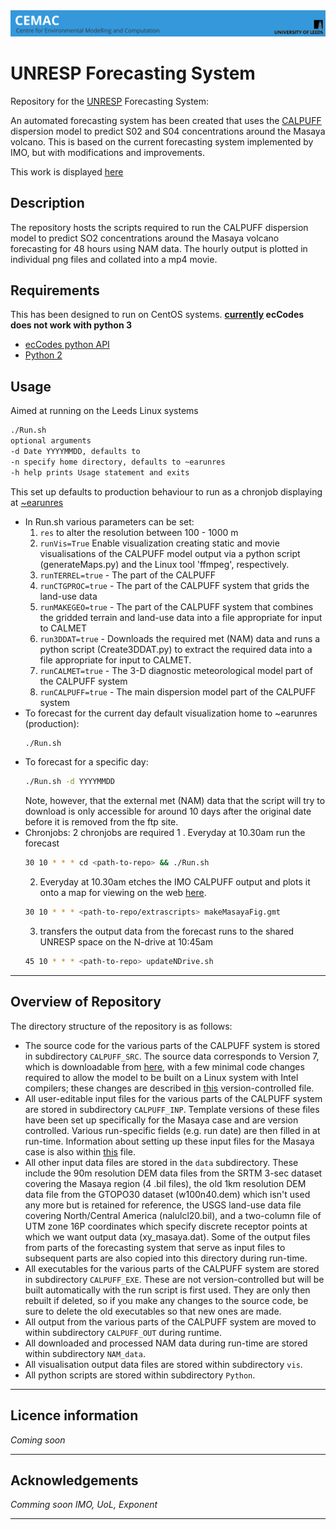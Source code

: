 <div align="center">
<a href="https://www.cemac.leeds.ac.uk/">
  <img src="https://github.com/cemac/cemac_generic/blob/master/Images/cemac.png"></a>
  <br>
</div>

# UNRESP Forecasting System

Repository for the [UNRESP](https://vumo.cloud/) Forecasting System:

An automated forecasting system has been created that uses the [CALPUFF](http://www.src.com/) dispersion model to predict S02 and S04 concentrations around the Masaya volcano. This is based on the current forecasting system implemented by IMO, but with modifications and improvements.

This work is displayed [here]([~earunres](https://homepages.see.leeds.ac.uk/~earunres))

## Description ##

The repository hosts the scripts required to run the CALPUFF dispersion model to predict SO2 concentrations around the Masaya volcano forecasting for 48 hours using NAM data. The hourly output is plotted in individual png files and collated into a mp4 movie.

## Requirements ##

This has been designed to run on CentOS systems. **[currently](https://confluence.ecmwf.int/display/ECC/ecCodes+installation) ecCodes does not work with
python 3**

* [ecCodes python API](https://confluence.ecmwf.int//display/ECC/Releases)
* [Python 2](https://www.anaconda.com/download)

## Usage ##

Aimed at running on the Leeds Linux systems

```bash
./Run.sh
optional arguments
-d Date YYYYMMDD, defaults to  
-n specify home directory, defaults to ~earunres
-h help prints Usage statement and exits
```
This set up defaults to production behaviour to run as a chronjob displaying at [~earunres](https://homepages.see.leeds.ac.uk/~earunres/UNRESP_VIZ/index.html)

* In Run.sh various parameters can be set:
  1. `res` to alter the resolution between 100 - 1000 m
  2. `runVis=True` Enable visualization  creating static and movie visualisations of the CALPUFF model output via a python script (generateMaps.py) and the Linux tool 'ffmpeg', respectively.
  3. `runTERREL=true` - The part of the CALPUFF
  4. `runCTGPROC=true` - The part of the CALPUFF system that grids the land-use data
  5. `runMAKEGEO=true` - The part of the CALPUFF system that combines the gridded terrain and land-use data into a file appropriate for input to CALMET
  6. `run3DDAT=true` - Downloads the required met (NAM) data and runs a python script (Create3DDAT.py) to extract the required data into a file appropriate for input to CALMET.
  7. `runCALMET=true` - The 3-D diagnostic meteorological model part of the CALPUFF system
  8. `runCALPUFF=true` - The main dispersion model part of the CALPUFF system
* To forecast for the current day default visualization home to ~earunres (production):
  ```bash
  ./Run.sh
  ```
* To forecast for a specific day:
  ```bash
  ./Run.sh -d YYYYMMDD
  ```
  Note, however, that the external met (NAM) data that the script will try to download is only accessible for around 10 days after the original date before it is removed from the ftp site.
* Chronjobs: 2 chronjobs are required
  1 . Everyday at 10.30am run the forecast
    ```bash
    30 10 * * * cd <path-to-repo> && ./Run.sh
    ```
  2. Everyday at 10.30am etches the IMO CALPUFF output and plots it onto a map for viewing on the web [here](http://homepages.see.leeds.ac.uk/~earunres/masayaSO2.html).
    ```bash
    30 10 * * * <path-to-repo/extrascripts> makeMasayaFig.gmt
    ```
  3. transfers the output data from the forecast runs to the shared UNRESP space on the N-drive at 10:45am
  ```sh
  45 10 * * * <path-to-repo> updateNDrive.sh
  ```

<hr>

## Overview of Repository ##

The directory structure of the repository is as follows:
- The source code for the various parts of the CALPUFF system is stored in subdirectory `CALPUFF_SRC`. The source data corresponds to Version 7, which is downloadable from [here](http://www.src.com/calpuff/download/mod7_codes.htm), with a few minimal code changes required to allow the model to be built on a Linux system with Intel compilers; these changes are described in [this](https://github.com/cemac-tech/UNRESP/blob/master/Docs/CEMACUserGuide_UNRESP.tex) version-controlled file.
- All user-editable input files for the various parts of the CALPUFF system are stored in subdirectory `CALPUFF_INP`. Template versions of these files have been set up specifically for the Masaya case and are version controlled. Various run-specific fields (e.g. run date) are then filled in at run-time. Information about setting up these input files for the Masaya case is also within [this](https://github.com/cemac-tech/UNRESP/blob/master/Docs/CEMACUserGuide_UNRESP.tex) file.
- All other input data files are stored in the `data` subdirectory. These include the 90m resolution DEM data files from the SRTM 3-sec dataset covering the Masaya region (4 .bil files), the old 1km resolution DEM data file from the GTOPO30 dataset (w100n40.dem) which isn't used any more but is retained for reference, the USGS land-use data file covering North/Central America (nalulcl20.bil), and a two-column file of UTM zone 16P coordinates which specify discrete receptor points at which we want output data (xy_masaya.dat). Some of the output files from parts of the forecasting system that serve as input files to subsequent parts are also copied into this directory during run-time.
- All executables for the various parts of the CALPUFF system are stored in subdirectory `CALPUFF_EXE`. These are not version-controlled but will be built automatically with the run script is first used. They are only then rebuilt if deleted, so if you make any changes to the source code, be sure to delete the old executables so that new ones are made.
- All output from the various parts of the CALPUFF system are moved to within subdirectory `CALPUFF_OUT` during runtime.
- All downloaded and processed NAM data during run-time are stored within subdirectory `NAM_data`.
- All visualisation output data files are stored within subdirectory `vis`.
- All python scripts are stored within subdirectory `Python`.

<hr>

## Licence information ##

*Coming soon*

<hr>

## Acknowledgements ##

*Comming soon*
*IMO, UoL, Exponent*

<hr>
